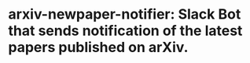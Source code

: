 # arxiv-newpaper-notifier: Slack Bot that sends notification of the latest papers published on arXiv.


